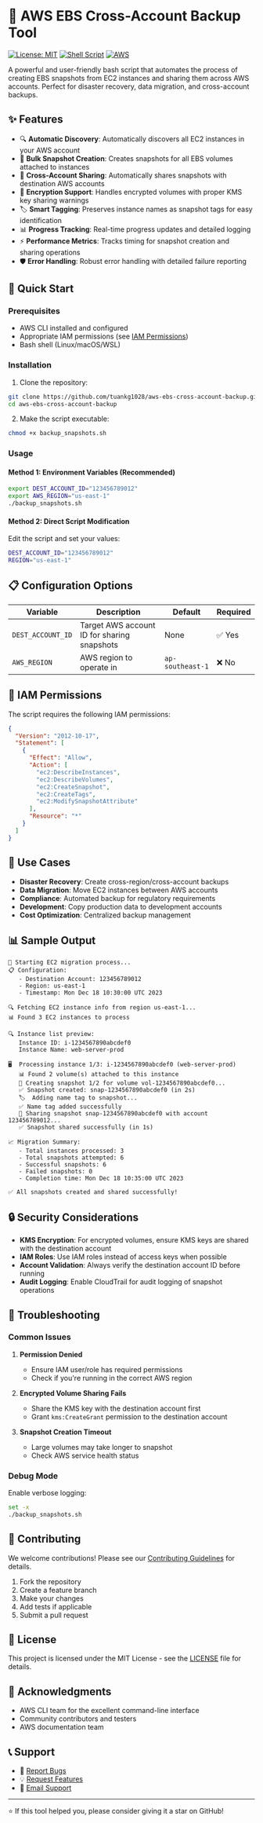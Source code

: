 # 🔄 AWS EBS Cross-Account Backup Tool

[![License: MIT](https://img.shields.io/badge/License-MIT-yellow.svg)](https://opensource.org/licenses/MIT)
[![Shell Script](https://img.shields.io/badge/shell_script-%23121011.svg?style=flat&logo=gnu-bash&logoColor=white)](https://www.gnu.org/bash/)
[![AWS](https://img.shields.io/badge/AWS-%23FF9900.svg?style=flat&logo=amazon-aws&logoColor=white)](https://aws.amazon.com/)

A powerful and user-friendly bash script that automates the process of creating EBS snapshots from EC2 instances and sharing them across AWS accounts. Perfect for disaster recovery, data migration, and cross-account backups.

## ✨ Features

- 🔍 **Automatic Discovery**: Automatically discovers all EC2 instances in your AWS account
- 📸 **Bulk Snapshot Creation**: Creates snapshots for all EBS volumes attached to instances
- 🤝 **Cross-Account Sharing**: Automatically shares snapshots with destination AWS accounts
- 🔐 **Encryption Support**: Handles encrypted volumes with proper KMS key sharing warnings
- 🏷️ **Smart Tagging**: Preserves instance names as snapshot tags for easy identification
- 📊 **Progress Tracking**: Real-time progress updates and detailed logging
- ⚡ **Performance Metrics**: Tracks timing for snapshot creation and sharing operations
- 🛡️ **Error Handling**: Robust error handling with detailed failure reporting

## 🚀 Quick Start

### Prerequisites

- AWS CLI installed and configured
- Appropriate IAM permissions (see [IAM Permissions](#iam-permissions))
- Bash shell (Linux/macOS/WSL)

### Installation

1. Clone the repository:

```bash
git clone https://github.com/tuankg1028/aws-ebs-cross-account-backup.git
cd aws-ebs-cross-account-backup
```

2. Make the script executable:

```bash
chmod +x backup_snapshots.sh
```

### Usage

#### Method 1: Environment Variables (Recommended)

```bash
export DEST_ACCOUNT_ID="123456789012"
export AWS_REGION="us-east-1"
./backup_snapshots.sh
```

#### Method 2: Direct Script Modification

Edit the script and set your values:

```bash
DEST_ACCOUNT_ID="123456789012"
REGION="us-east-1"
```

## 📋 Configuration Options

| Variable          | Description                                 | Default          | Required |
| ----------------- | ------------------------------------------- | ---------------- | -------- |
| `DEST_ACCOUNT_ID` | Target AWS account ID for sharing snapshots | None             | ✅ Yes   |
| `AWS_REGION`      | AWS region to operate in                    | `ap-southeast-1` | ❌ No    |

## 🔐 IAM Permissions

The script requires the following IAM permissions:

```json
{
  "Version": "2012-10-17",
  "Statement": [
    {
      "Effect": "Allow",
      "Action": [
        "ec2:DescribeInstances",
        "ec2:DescribeVolumes",
        "ec2:CreateSnapshot",
        "ec2:CreateTags",
        "ec2:ModifySnapshotAttribute"
      ],
      "Resource": "*"
    }
  ]
}
```

## 🎯 Use Cases

- **Disaster Recovery**: Create cross-region/cross-account backups
- **Data Migration**: Move EC2 instances between AWS accounts
- **Compliance**: Automated backup for regulatory requirements
- **Development**: Copy production data to development accounts
- **Cost Optimization**: Centralized backup management

## 📊 Sample Output

```
🚀 Starting EC2 migration process...
📋 Configuration:
   - Destination Account: 123456789012
   - Region: us-east-1
   - Timestamp: Mon Dec 18 10:30:00 UTC 2023

🔍 Fetching EC2 instance info from region us-east-1...
📊 Found 3 EC2 instances to process

🔍 Instance list preview:
   Instance ID: i-1234567890abcdef0
   Instance Name: web-server-prod

🖥️  Processing instance 1/3: i-1234567890abcdef0 (web-server-prod)
   📊 Found 2 volume(s) attached to this instance
   📸 Creating snapshot 1/2 for volume vol-1234567890abcdef0...
   ✅ Snapshot created: snap-1234567890abcdef0 (in 2s)
   🏷️  Adding name tag to snapshot...
   ✅ Name tag added successfully
   🤝 Sharing snapshot snap-1234567890abcdef0 with account 123456789012...
   ✅ Snapshot shared successfully (in 1s)

📈 Migration Summary:
   - Total instances processed: 3
   - Total snapshots attempted: 6
   - Successful snapshots: 6
   - Failed snapshots: 0
   - Completion time: Mon Dec 18 10:35:00 UTC 2023

✅ All snapshots created and shared successfully!
```

## 🔒 Security Considerations

- **KMS Encryption**: For encrypted volumes, ensure KMS keys are shared with the destination account
- **IAM Roles**: Use IAM roles instead of access keys when possible
- **Account Validation**: Always verify the destination account ID before running
- **Audit Logging**: Enable CloudTrail for audit logging of snapshot operations

## 🐛 Troubleshooting

### Common Issues

1. **Permission Denied**

   - Ensure IAM user/role has required permissions
   - Check if you're running in the correct AWS region

2. **Encrypted Volume Sharing Fails**

   - Share the KMS key with the destination account first
   - Grant `kms:CreateGrant` permission to the destination account

3. **Snapshot Creation Timeout**
   - Large volumes may take longer to snapshot
   - Check AWS service health status

### Debug Mode

Enable verbose logging:

```bash
set -x
./backup_snapshots.sh
```

## 🤝 Contributing

We welcome contributions! Please see our [Contributing Guidelines](CONTRIBUTING.md) for details.

1. Fork the repository
2. Create a feature branch
3. Make your changes
4. Add tests if applicable
5. Submit a pull request

## 📝 License

This project is licensed under the MIT License - see the [LICENSE](LICENSE) file for details.

## 🙏 Acknowledgments

- AWS CLI team for the excellent command-line interface
- Community contributors and testers
- AWS documentation team

## 📞 Support

- 🐛 [Report Bugs](https://github.com/tuankg1028/aws-ebs-cross-account-backup/issues)
- 💡 [Request Features](https://github.com/tuankg1028/aws-ebs-cross-account-backup/issues)
- 📧 [Email Support](mailto:lethanhtuan1028@gmail.com)

---

⭐ If this tool helped you, please consider giving it a star on GitHub!
